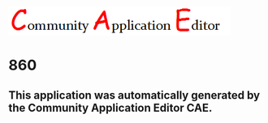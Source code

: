 ![CAE](https://github.com/GHProjectsTest/CAE-Deployment-Temp/blob/master/img/logo.png)  

860
===================


This application was automatically generated by the Community Application Editor CAE.  
---------------
